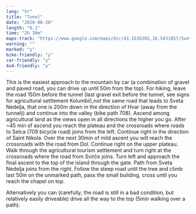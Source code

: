 ```yaml
---
lang: "hr"
title: "Tunel"
date: "2020-06-20"
length: "6.1"
time: "2h 30m"
maps-track: "https://www.google.com/maps/dir/43.1536302,16.5431857/Sveti+Nikola,+21465,+Svir%C4%8De/@43.1539433,16.5368342,14z/data=!4m9!4m8!1m0!1m5!1m1!1s0x134a7e589243301b:0xb511ab261b2d9d7e!2m2!1d16.597556!2d43.144528!3e2!5m1!1e4"
warning: ""
marked: "y"
bike-friendly: "y"
car-friendly: "y"
4x4-friendly: "y"
---
```


This is the easiest approach to the mountain by car (a combination of gravel and paved road, you can drive up until 50m from the top). For hiking, leave the road 150m before the tunnel (last gravel exit before the tunnel, see signs for agricultural settlement Kolumbič,not the same road that leads to Sveta Nedelja, that one is 200m down in the direction of Hvar (away from the tunnel)) and continue into the valley (bike path 708). Ascend among agricultural land as the views open in all directions the higher you go. After ~45 min of ascend you reach the plateau and the crossroads where roads to Selca (709 bicycle road) joins from the left. Continue right in the direction of Saint Nikola. Over the next 30min of mild ascent you will reach the crossroads with the road from Dol. Continue right on the upper plateau. Walk through the agricultural tourism settlement and turn right at the crossroads where the road from Svirče joins. Turn left and approach the final ascent to the top of the island through the gate. Path from Sveta Nedelja joins from the right. Follow the steep road until the tree and climb last 50m on the unmarked path, pass the small building, cross until you reach the chapel on top. 



Alternatively you can (carefully, the road is still in a bad condition, but relatively easily driveable) drive all the way to the top (5min walking over a path).
